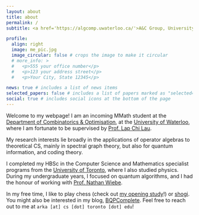 ```yaml
---
layout: about
title: about
permalink: /
subtitle: <a href='https://algcomp.uwaterloo.ca/'>A&C Group, University of Waterloo</a>.

profile:
  align: right
  image: me_pic.jpg
  image_circular: false # crops the image to make it circular
  # more_info: >
  #   <p>555 your office number</p>
  #   <p>123 your address street</p>
  #   <p>Your City, State 12345</p>

news: true # includes a list of news items
selected_papers: false # includes a list of papers marked as "selected={true}"
social: true # includes social icons at the bottom of the page
---
```


Welcome to my webpage! I am an incoming MMath student at the [Department of Combinatorics & Optimisation](https://uwaterloo.ca/combinatorics-and-optimization), at the [University of Waterloo](https://uwaterloo.ca/), where I am fortunate to be supervised by [Prof. Lap Chi Lau](https://cs.uwaterloo.ca/~lapchi/).

My research interests lie broadly in the applications of operator algebras to theoretical CS, mainly in spectral graph theory, but also for quantum information, and coding theory.

I completed my HBSc in the Computer Science and Mathematics specialist programs from the [University of Toronto](https://www.utoronto.ca/), where I also studied physics. During my undergraduate years, I focused on quantum algorithms, and I had the honour of working with [Prof. Nathan Wiebe](https://scholar.google.ca/citations?user=DSgKHOQAAAAJ&hl=en).

In my free time, I like to play chess (check out [my opening study](https://lichess.org/study/EOAymW9A)!) or [shogi](https://lishogi.org/@/makostrwlkr). You might also be interested in my blog, [BQPComplete](/blog/). Feel free to reach out to me at `arka [at] cs [dot] toronto [dot] edu`!
